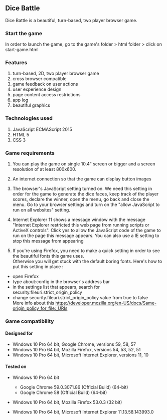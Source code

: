 ## Dice Battle
Dice Battle is a beautiful, turn-based, two player browser game.

### Start the game
In order to launch the game, go to the game's folder > html folder > click on start-game.html

### Features
1. turn-based, 2D, two player browser game
2. cross browser compatible
3. game feedback on user actions
4. user experience design
5. page content access restrictions
6. app log
7. beautiful graphics

### Technologies used
1. JavaScript ECMAScript 2015
2. HTML 5
3. CSS 3

### Game requirements
1. You can play the game on single 10.4" screen or bigger and a screen resolution of at least 800x600.

2. An internet connection so that the game can display button images

3. The browser's JavaScript setting turned on. We need this setting in order for the game to generate the dice faces, keep track of the player scores, declare the winner, open the menu, go back and close the menu.
Go to your browser settings and turn on the "allow JavaScript to run on all websites" setting.

4. Internet Explorer 11 shows a message window with the message "Internet Explorer restricted this web page from running scripts or ActiveX controls". Click yes to allow the JavaScript code of the game to run on the page this message appears.
You can also use a IE setting to stop this message from appearing

5. If you're using Firefox, you need to make a quick setting in order to see the beautiful fonts this game uses.  
Otherwise you will get stuck with the default boring fonts.
Here's how to put this setting in place :  
 * open Firefox  
 * type   about:config   in the browser's address bar  
 * in the settings list that appears, search for  security.fileuri.strict_origin_policy  
 * change  security.fileuri.strict_origin_policy value from true to false  
 More info about this https://developer.mozilla.org/en-US/docs/Same-origin_policy_for_file:_URIs

### Game compatibility

#### Designed for 
* Windows 10 Pro 64 bit, Google Chrome, versions 59, 58, 57
* Windows 10 Pro 64 bit, Mozilla Firefox, versions 54, 53, 52, 51
* Windows 10 Pro 64 bit, Microsoft Internet Explorer, versions 11, 10

#### Tested on
* Windows 10 Pro 64 bit 
  * Google Chrome 59.0.3071.86 (Official Build) (64-bit)
  * Google Chrome 58           (Official Build) (64-bit)
    
* Windows 10 Pro 64 bit, Mozilla Firefox 53.0.3 (32 bit)

* Windows 10 Pro 64 bit, Microsoft Internet Explorer 11.13.58.143993.0
